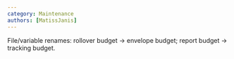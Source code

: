 ```yaml
---
category: Maintenance
authors: [MatissJanis]
---
```


File/variable renames: rollover budget -> envelope budget; report budget -> tracking budget.
